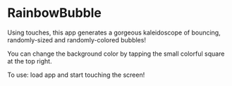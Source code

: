 RainbowBubble
=============
Using touches, this app generates a gorgeous kaleidoscope of bouncing, randomly-sized and randomly-colored bubbles!

You can change the background color by tapping the small colorful square at the top right.

To use: load app and start touching the screen!
